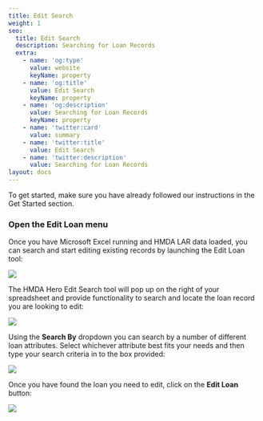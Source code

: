 ```yaml
---
title: Edit Search
weight: 1
seo:
  title: Edit Search
  description: Searching for Loan Records
  extra:
    - name: 'og:type'
      value: website
      keyName: property
    - name: 'og:title'
      value: Edit Search
      keyName: property
    - name: 'og:description'
      value: Searching for Loan Records
      keyName: property
    - name: 'twitter:card'
      value: summary
    - name: 'twitter:title'
      value: Edit Search
    - name: 'twitter:description'
      value: Searching for Loan Records
layout: docs
---
```

To get started, make sure you have already followed our instructions in the Get Started section.

### Open the Edit Loan menu

Once you have Microsoft Excel running and HMDA LAR data loaded, you can search and start editing existing records by launching the Edit Loan tool:

![](/images/Edit%20Loan%20Menu%20Icon.png)

The HMDA Hero Edit Search tool will pop up on the right of your spreadsheet and provide functionality to search and locate the loan record you are looking to edit:

![](/images/Edit%20Search.png)

Using the **Search By** dropdown you can search by a number of different loan attributes. Select whichever attribute best fits your needs and then type your search criteria in to the box provided:

![](/images/Address%20Search.png)



Once you have found the loan you need to edit, click on the **Edit Loan** button:



![](/images/Edit%20Loan%20Button.png)
